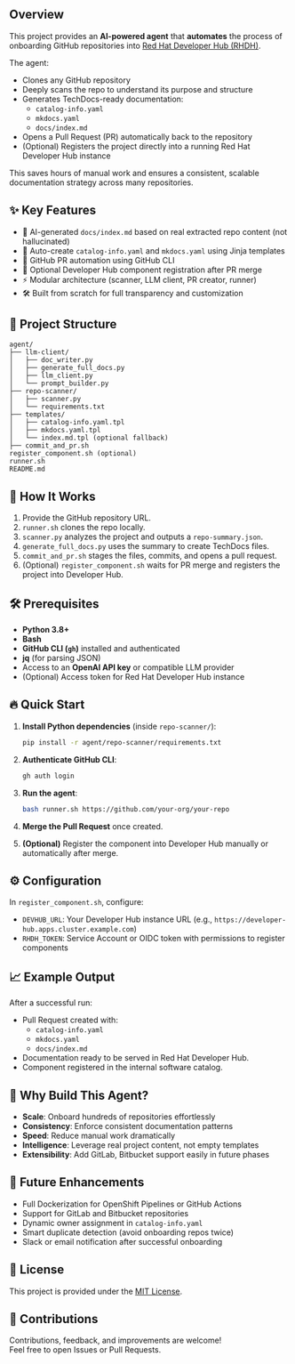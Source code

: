 ## Overview

This project provides an **AI-powered agent** that **automates** the process of onboarding GitHub repositories into [Red Hat Developer Hub (RHDH)](https://developers.redhat.com/products/rhdh/overview).

The agent:
- Clones any GitHub repository
- Deeply scans the repo to understand its purpose and structure
- Generates TechDocs-ready documentation:
  - `catalog-info.yaml`
  - `mkdocs.yaml`
  - `docs/index.md`
- Opens a Pull Request (PR) automatically back to the repository
- (Optional) Registers the project directly into a running Red Hat Developer Hub instance

This saves hours of manual work and ensures a consistent, scalable documentation strategy across many repositories.

## ✨ Key Features

- 🧠 AI-generated `docs/index.md` based on real extracted repo content (not hallucinated)
- 📄 Auto-create `catalog-info.yaml` and `mkdocs.yaml` using Jinja templates
- 🤖 GitHub PR automation using GitHub CLI
- 🔗 Optional Developer Hub component registration after PR merge
- ⚡ Modular architecture (scanner, LLM client, PR creator, runner)
- 🛠️ Built from scratch for full transparency and customization

## 📂 Project Structure

```plaintext
agent/
├── llm-client/
│   ├── doc_writer.py
│   ├── generate_full_docs.py
│   ├── llm_client.py
│   └── prompt_builder.py
├── repo-scanner/
│   ├── scanner.py
│   └── requirements.txt
├── templates/
│   ├── catalog-info.yaml.tpl
│   ├── mkdocs.yaml.tpl
│   └── index.md.tpl (optional fallback)
├── commit_and_pr.sh
register_component.sh (optional)
runner.sh
README.md
```

## 🚀 How It Works

1. Provide the GitHub repository URL.
2. `runner.sh` clones the repo locally.
3. `scanner.py` analyzes the project and outputs a `repo-summary.json`.
4. `generate_full_docs.py` uses the summary to create TechDocs files.
5. `commit_and_pr.sh` stages the files, commits, and opens a pull request.
6. (Optional) `register_component.sh` waits for PR merge and registers the project into Developer Hub.

## 🛠️ Prerequisites

- **Python 3.8+**
- **Bash**
- **GitHub CLI (`gh`)** installed and authenticated
- **jq** (for parsing JSON)
- Access to an **OpenAI API key** or compatible LLM provider
- (Optional) Access token for Red Hat Developer Hub instance

## 🔥 Quick Start

1. **Install Python dependencies** (inside `repo-scanner/`):

   ```bash
   pip install -r agent/repo-scanner/requirements.txt
   ```

2. **Authenticate GitHub CLI**:

   ```bash
   gh auth login
   ```

3. **Run the agent**:

   ```bash
   bash runner.sh https://github.com/your-org/your-repo
   ```

4. **Merge the Pull Request** once created.

5. **(Optional)** Register the component into Developer Hub manually or automatically after merge.

## ⚙️ Configuration

In `register_component.sh`, configure:

- `DEVHUB_URL`: Your Developer Hub instance URL (e.g., `https://developer-hub.apps.cluster.example.com`)
- `RHDH_TOKEN`: Service Account or OIDC token with permissions to register components

## 📈 Example Output

After a successful run:

- Pull Request created with:
  - `catalog-info.yaml`
  - `mkdocs.yaml`
  - `docs/index.md`
- Documentation ready to be served in Red Hat Developer Hub.
- Component registered in the internal software catalog.

## 🤔 Why Build This Agent?

- **Scale**: Onboard hundreds of repositories effortlessly
- **Consistency**: Enforce consistent documentation patterns
- **Speed**: Reduce manual work dramatically
- **Intelligence**: Leverage real project content, not empty templates
- **Extensibility**: Add GitLab, Bitbucket support easily in future phases

## 🔮 Future Enhancements

- Full Dockerization for OpenShift Pipelines or GitHub Actions
- Support for GitLab and Bitbucket repositories
- Dynamic owner assignment in `catalog-info.yaml`
- Smart duplicate detection (avoid onboarding repos twice)
- Slack or email notification after successful onboarding

## 📄 License

This project is provided under the [MIT License](LICENSE).

## 🙌 Contributions

Contributions, feedback, and improvements are welcome!  
Feel free to open Issues or Pull Requests.
